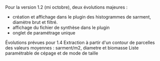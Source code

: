 Pour la version 1.2 (mi octobre), deux évolutions majeures : 
* création et affichage dans le plugin des histogrammes de sarment, diamètre brut et filtré.
* affichage du fichier de synthèse dans le plugin
* onglet de paramétrage unique

Évolutions prévues pour 1.4
Extraction à partir d'un contour de parcelles des valeurs moyennes : sarment/m2, diametre et biomasse
Liste paramétrable de cépage et de mode de taille 